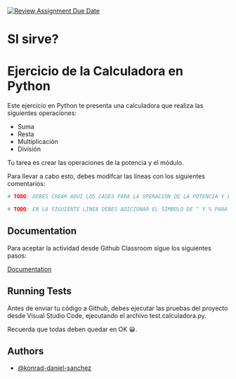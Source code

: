 [![Review Assignment Due Date](https://classroom.github.com/assets/deadline-readme-button-24ddc0f5d75046c5622901739e7c5dd533143b0c8e959d652212380cedb1ea36.svg)](https://classroom.github.com/a/VBr-PQlX)
# SI sirve?
# Ejercicio de la Calculadora en Python

Este ejercicio en Python te presenta una calculadora que realiza las siguientes operaciones:

* Suma
* Resta
* Multiplicación
* División

Tu tarea es crear las operaciones de la potencia y el módulo.

Para llevar a cabo esto, debes modifcar las líneas con los siguientes comentarios:

```bash
# TODO: DEBES CREAR AQUÍ LOS CASES PARA LA OPERACIÓN DE LA POTENCIA Y EL MÓDULO, COMPROBANDO LOS SÍMBOLOS ^ Y %.
```

```bash
# TODO: EN LA SIGUIENTE LÍNEA DEBES ADICIONAR EL SÍMBOLO DE ^ Y % PARA QUE LE APAREZCA AL USUARIO.
```
## Documentation

Para aceptar la actividad desde Github Classroom sigue los siguientes pasos:

[Documentation](https://github.com/konrad-daniel-sanchez/tutoriales/blob/main/README_Github_classroom_assignment.md)
## Running Tests

Antes de enviar tu código a Github, debes ejecutar las pruebas del proyecto desde Visual Studio Code, ejecutando el archivo test.calculadora.py.

Recuerda que todas deben quedar en OK 😀.

## Authors

- [@konrad-daniel-sanchez](https://github.com/konrad-daniel-sanchez)

